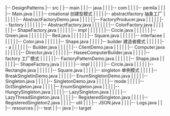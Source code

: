 |-- DesignPatterns
    |-- src
    |   |-- main
    |   |   |-- java
    |   |   |   |-- com
    |   |   |       |-- pemila
    |   |   |           |-- Main.java
    |   |   |           |-- creational 创建型模式
    |   |   |           |   |-- abstractfactory 抽象工厂
    |   |   |           |   |   |-- AbstractFactoryDemo.java
    |   |   |           |   |   |-- FactoryProducer.java
    |   |   |           |   |   |-- factory
    |   |   |           |   |   |   |-- AbstractFactory.java
    |   |   |           |   |   |   |-- ColorFactory.java
    |   |   |           |   |   |   |-- ShapeFactory.java
    |   |   |           |   |   |-- impl
    |   |   |           |   |   |   |-- Circle.java
    |   |   |           |   |   |   |-- Green.java
    |   |   |           |   |   |   |-- Red.java
    |   |   |           |   |   |   |-- Square.java
    |   |   |           |   |   |-- interfacee
    |   |   |           |   |       |-- Color.java
    |   |   |           |   |       |-- Shape.java
    |   |   |           |   |-- builder 建造者模式
    |   |   |           |   |   |-- a
    |   |   |           |   |   |-- Builder.java
    |   |   |           |   |   |-- ClientDemo.java
    |   |   |           |   |   |-- Computer.java
    |   |   |           |   |   |-- Director.java
    |   |   |           |   |   |-- HaseeComputerBuilder.java
    |   |   |           |   |-- factory 工厂模式
    |   |   |           |   |   |-- FactoryPatternDemo.java
    |   |   |           |   |   |-- Shape.java
    |   |   |           |   |   |-- ShapeFactory.java
    |   |   |           |   |   |-- impl
    |   |   |           |   |       |-- Circle.java
    |   |   |           |   |       |-- Rectangle.java
    |   |   |           |   |       |-- Square.java
    |   |   |           |   |-- singleton 单例模式
    |   |   |           |       |-- BreakSingletinDemo.java
    |   |   |           |       |-- EnumSingletonDemo.java
    |   |   |           |       |-- Singleton.java
    |   |   |           |       |-- SingletonDemo.java
    |   |   |           |       |-- mode
    |   |   |           |           |-- DclSingleton.java
    |   |   |           |           |-- EnumSingleton.java
    |   |   |           |           |-- HungrySingleton.java
    |   |   |           |           |-- LazySingleton.java
    |   |   |           |           |-- LazyThreadSingleton.java
    |   |   |           |           |-- RegisteredSingleton.java
    |   |   |           |           |-- RegisteredSingleton2.java
    |   |   |           |-- util
    |   |   |               |-- JSON.java
    |   |   |               |-- Logs.java
    |   |   |-- resources
    |   |-- test
    |       |-- java
    |-- target